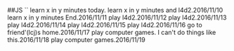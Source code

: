 ##JS
``
learn x in y minutes today.
learn x in y minutes and l4d2.2016/11/10
learn x in y minutes End.2016/11/11
play l4d2.2016/11/12
play l4d2.2016/11/13
play l4d2.2016/11/14
play l4d2.2016/11/15
play l4d2.2016/11/16
go to friend'(lcj)s home.2016/11/17
play computer games. I can't do things like this.2016/11/18
play computer games.2016/11/19
